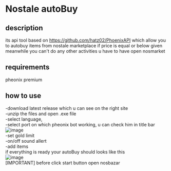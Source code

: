 # Nostale autoBuy
## description
its api tool based on https://github.com/hatz02/PhoenixAPI
which allow you to autobuy items from nostale marketplace if price is equal or below given
meanwhile you can't do any other activities u have to have open nosmarket

## requirements
pheonix premium

## how to use
-download latest release which u can see on the right site<br>
-unzip the files and open .exe file<br>
-select language,<br>
-select port on which pheonix bot working, u can check him in title bar<br>
![image](https://github.com/JakubZapadka/autoBuy/assets/102255945/75e7b520-322b-4f26-a95c-6d49873b82ff)<br>
-set gold limit<br>
-on/off sound allert<br>
-add items<br>
if everything is ready your autoBuy should looks like this<br>
![image](https://github.com/JakubZapadka/autoBuy/assets/102255945/a844ce5d-2a1c-4b21-8eb9-0b8dad1db9cb)<br>
[IMPORTANT] before click start button open nosbazar
